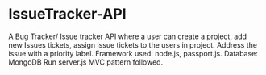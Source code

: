 # IssueTracker-API
A Bug Tracker/ Issue tracker API where a user can create a project, add new Issues tickets, assign issue tickets to the users in project. 
Address the issue with a priority label. Framework used: node.js, passport.js. Database: MongoDB
Run server.js
MVC pattern followed.
